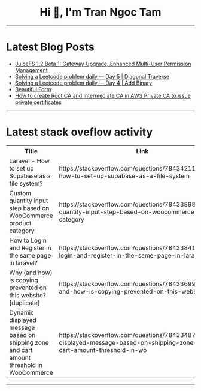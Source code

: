 <h1 align="center">Hi 👋, I'm Tran Ngoc Tam</h1>

---

# Latest Blog Posts 
<!-- BLOG-POST-LIST:START -->
- [JuiceFS 1.2 Beta 1: Gateway Upgrade, Enhanced Multi-User Permission Management](https://dev.to/daswu/juicefs-12-beta-1-gateway-upgrade-enhanced-multi-user-permission-management-3c3a)
- [Solving a Leetcode problem daily — Day 5 | Diagonal Traverse](https://dev.to/subhradeep__saha/solving-a-leetcode-problem-daily-day-5-diagonal-traverse-1ckj)
- [Solving a Leetcode problem daily — Day 4 | Add Binary](https://dev.to/subhradeep__saha/solving-a-leetcode-problem-daily-day-4-add-binary-24d7)
- [Beautiful Form](https://dev.to/carlosorbegoso/beautiful-form-38i9)
- [How to create Root CA and Intermediate CA in AWS Private CA to issue private certificates](https://dev.to/aws-builders/how-to-create-external-root-ca-and-intermediate-ca-in-aws-acm-pca-to-issue-private-certificates-56gm)
<!-- BLOG-POST-LIST:END -->

---

# Latest stack oveflow activity
<table>
  <tr><th>Title</th><th>Link</th></tr>
  <!-- STACKOVERFLOW:START --><tr><td>Laravel - How to set up Supabase as a file system?</td><td>https://stackoverflow.com/questions/78434211/laravel-how-to-set-up-supabase-as-a-file-system</td></tr><tr><td>Custom quantity input step based on WooCommerce product category</td><td>https://stackoverflow.com/questions/78433898/custom-quantity-input-step-based-on-woocommerce-product-category</td></tr><tr><td>How to Login and Register in the same page in laravel?</td><td>https://stackoverflow.com/questions/78433841/how-to-login-and-register-in-the-same-page-in-laravel</td></tr><tr><td>Why &lpar;and how&rpar; is copying prevented on this website? [duplicate]</td><td>https://stackoverflow.com/questions/78433699/why-and-how-is-copying-prevented-on-this-website</td></tr><tr><td>Dynamic displayed message based on shipping zone and cart amount threshold in WooCommerce</td><td>https://stackoverflow.com/questions/78433487/dynamic-displayed-message-based-on-shipping-zone-and-cart-amount-threshold-in-wo</td></tr><!-- STACKOVERFLOW:END -->
</table>

---


